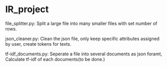 # IR_project

file_splitter.py: Split a large file into many smaller files with set number of rows.

json_cleaner.py: Clean the json file, only keep specific attributes assigned by user, create tokens for texts.

tf-idf_documents.py: Seperate a file into several documents as json foramt, Calculate tf-idf of each documents(to be done.)
